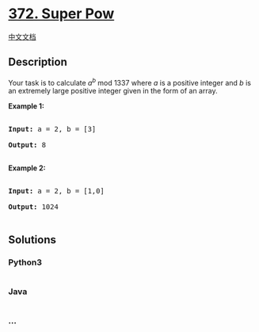 # [372. Super Pow](https://leetcode.com/problems/super-pow)

[中文文档](/solution/0300-0399/0372.Super%20Pow/README.md)

## Description

<p>Your task is to calculate <i>a</i><sup><i>b</i></sup> mod 1337 where <i>a</i> is a positive integer and <i>b</i> is an extremely large positive integer given in the form of an array.</p>

<p><strong>Example 1:</strong></p>

<div>

<pre>

<strong>Input: </strong>a = <span id="example-input-1-1">2</span>, b = <span id="example-input-1-2">[3]</span>

<strong>Output: </strong><span id="example-output-1">8</span>

</pre>

<div>

<p><strong>Example 2:</strong></p>

<pre>

<strong>Input: </strong>a = <span id="example-input-2-1">2</span>, b = <span id="example-input-2-2">[1,0]</span>

<strong>Output: </strong><span id="example-output-2">1024</span>

</pre>

</div>

</div>

## Solutions

<!-- tabs:start -->

### **Python3**

```python

```

### **Java**

```java

```

### **...**

```

```

<!-- tabs:end -->
